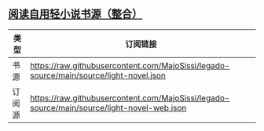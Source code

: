## [阅读自用轻小说书源（整合）](https://github.com/gedoor/legado)

|类型|订阅链接|
|---|---|
|书源|https://raw.githubusercontent.com/MajoSissi/legado-source/main/source/light-novel.json|
|订阅源|https://raw.githubusercontent.com/MajoSissi/legado-source/main/source/light-novel-web.json|
